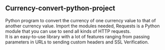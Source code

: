 ## Currency-convert-python-project




Python program to convert the currency of one currency value to that of another currency value.
Import the modules needed, Requests is a Python module that you can use to send all kinds of HTTP requests.  
It is an easy-to-use library with a lot of features ranging from passing parameters in URLs to sending custom headers and SSL Verification.  
